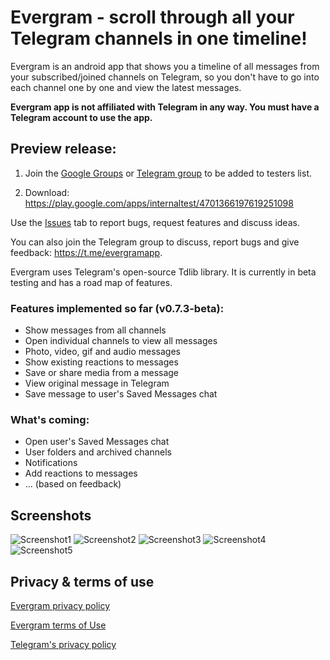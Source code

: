 # Evergram - scroll through all your Telegram channels in one timeline!

Evergram is an android app that shows you a timeline of all messages from your subscribed/joined channels on Telegram, so you don't have to go into each channel one by one and view the latest messages.

**Evergram app is not affiliated with Telegram in any way. You must have a Telegram account to use the app.**

## Preview release:

1. Join the [Google Groups](https://groups.google.com/g/evergram-app) or [Telegram group](https://t.me/evergramapp) to be added to testers list.

2. Download: https://play.google.com/apps/internaltest/4701366197619251098

Use the [Issues](https://github.com/reactivstudios/evergramapp/issues) tab to report bugs, request features and discuss ideas.

You can also join the Telegram group to discuss, report bugs and give feedback: https://t.me/evergramapp. 

Evergram uses Telegram's open-source Tdlib library. It is currently in beta testing and has a road map of features.

### Features implemented so far (v0.7.3-beta):
* Show messages from all channels
* Open individual channels to view all messages
* Photo, video, gif and audio messages
* Show existing reactions to messages
* Save or share media from a message
* View original message in Telegram
* Save message to user's Saved Messages chat

### What's coming:
* Open user's Saved Messages chat
* User folders and archived channels
* Notifications
* Add reactions to messages
* ... (based on feedback)

## Screenshots
![Screenshot1](https://github.com/reactivstudios/evergramapp/blob/main/screenshots/1.png)
![Screenshot2](https://github.com/reactivstudios/evergramapp/blob/main/screenshots/2.png)
![Screenshot3](https://github.com/reactivstudios/evergramapp/blob/main/screenshots/3.png)
![Screenshot4](https://github.com/reactivstudios/evergramapp/blob/main/screenshots/4.png)
![Screenshot5](https://github.com/reactivstudios/evergramapp/blob/main/screenshots/5.png)

## Privacy & terms of use

[Evergram privacy policy](https://github.com/reactivstudios/evergramapp/blob/main/privacypolicy.html)

[Evergram terms of Use](https://github.com/reactivstudios/evergramapp/blob/main/termsofuse.html)

[Telegram's privacy policy](https://telegram.org/privacy)
